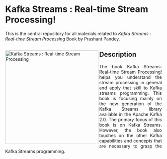 # Kafka Streams : Real-time Stream Processing!
This is the central repository for all materials related to <em>Kafka Streams : Real-time Stream Processing</em> Book by Prashant Pandey. 
<div>
<a href="https://www.learningjournal.guru/ebook/kafka-streams-real-time-stream-processing/">
<img src="https://www.learningjournal.guru/_resources/img/jpg-7x/kafka-streams-real-time-stream-processing.jpg" alt="Kafka Streams : Real-time Stream Processing" width="300" align="left">
</a>
<h2> Description </h2>
<p align="justify">
The book Kafka Streams: Real-time Stream Processing! helps you understand the stream processing in general and apply that skill to Kafka streams programming. This book is focusing mainly on the new generation of the Kafka Streams library available in the Apache Kafka 2.0. 
The primary focus of this book is on Kafka Streams. However, the book also touches on the other Kafka capabilities and concepts that are necessary to grasp the Kafka Streams programming.
</p>
</div>
